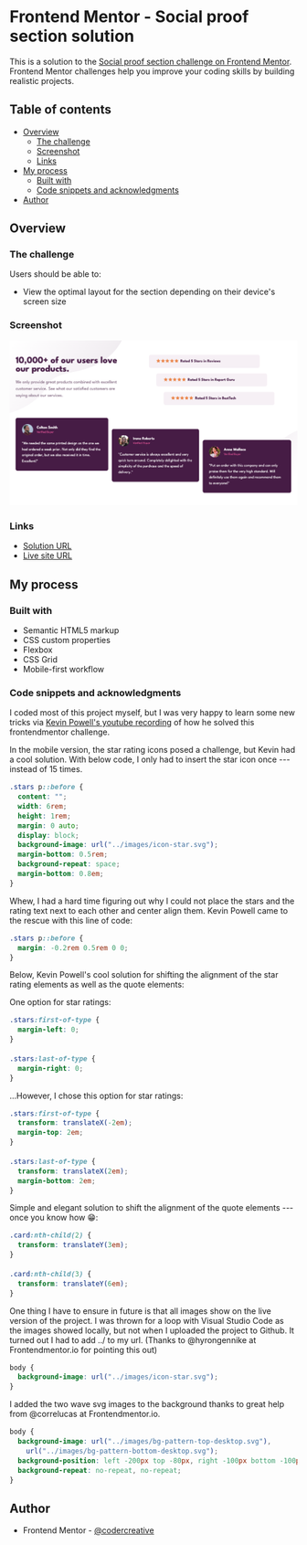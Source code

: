 # Frontend Mentor - Social proof section solution

This is a solution to the [Social proof section challenge on Frontend Mentor](https://www.frontendmentor.io/challenges/social-proof-section-6e0qTv_bA). Frontend Mentor challenges help you improve your coding skills by building realistic projects.

## Table of contents

- [Overview](#overview)
  - [The challenge](#the-challenge)
  - [Screenshot](#screenshot)
  - [Links](#links)
- [My process](#my-process)
  - [Built with](#built-with)
  - [Code snippets and acknowledgments](#code-snippets-and-acknowledgments)
- [Author](#author)

## Overview

### The challenge

Users should be able to:

- View the optimal layout for the section depending on their device's screen size

### Screenshot

![](./images/social-proof-desktop.png)

### Links

- [Solution URL](https://github.com/codercreative/social-proof-section)
- [Live site URL](https://codercreative.github.io/social-proof-section/)

## My process

### Built with

- Semantic HTML5 markup
- CSS custom properties
- Flexbox
- CSS Grid
- Mobile-first workflow

### Code snippets and acknowledgments

I coded most of this project myself, but I was very happy to learn some new tricks via [Kevin Powell's youtube recording](https://youtu.be/K27WULzr2P8) of how he solved this frontendmentor challenge.

In the mobile version, the star rating icons posed a challenge, but Kevin had a cool solution. With below code, I only had to insert the star icon once --- instead of 15 times.

```css
.stars p::before {
  content: "";
  width: 6rem;
  height: 1rem;
  margin: 0 auto;
  display: block;
  background-image: url("../images/icon-star.svg");
  margin-bottom: 0.5rem;
  background-repeat: space;
  margin-bottom: 0.8em;
}
```

Whew, I had a hard time figuring out why I could not place the stars and the rating text next to each other and center align them. Kevin Powell came to the rescue with this line of code:

```css
.stars p::before {
  margin: -0.2rem 0.5rem 0 0;
}
```

Below, Kevin Powell's cool solution for shifting the alignment of the star rating elements as well as the quote elements:

One option for star ratings:

```css
.stars:first-of-type {
  margin-left: 0;
}

.stars:last-of-type {
  margin-right: 0;
}
```

...However, I chose this option for star ratings:

```css
.stars:first-of-type {
  transform: translateX(-2em);
  margin-top: 2em;
}

.stars:last-of-type {
  transform: translateX(2em);
  margin-bottom: 2em;
}
```

Simple and elegant solution to shift the alignment of the quote elements --- once you know how 😁:

```css
.card:nth-child(2) {
  transform: translateY(3em);
}

.card:nth-child(3) {
  transform: translateY(6em);
}
```

One thing I have to ensure in future is that all images show on the live version of the project. I was thrown for a loop with Visual Studio Code as the images showed locally, but not when I uploaded the project to Github. It turned out I had to add ../ to my url. (Thanks to @hyrongennike at Frontendmentor.io for pointing this out)

```css
body {
  background-image: url("../images/icon-star.svg");
}
```

I added the two wave svg images to the background thanks to great help from @correlucas at Frontendmentor.io.

```css
body {
  background-image: url("../images/bg-pattern-top-desktop.svg"),
    url("../images/bg-pattern-bottom-desktop.svg");
  background-position: left -200px top -80px, right -100px bottom -100px;
  background-repeat: no-repeat, no-repeat;
}
```

## Author

- Frontend Mentor - [@codercreative](https://www.frontendmentor.io/profile/codercreative)
